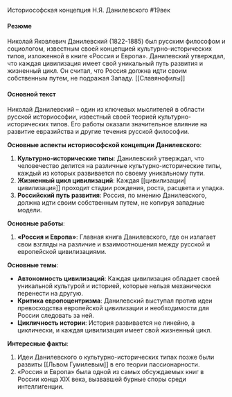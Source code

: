 Историософская концепция Н.Я. Данилевского
#19век 
#### Резюме

Николай Яковлевич Данилевский (1822-1885) был русским философом и социологом, известным своей концепцией культурно-исторических типов, изложенной в книге «Россия и Европа». Данилевский утверждал, что каждая цивилизация имеет свой уникальный путь развития и жизненный цикл. Он считал, что Россия должна идти своим собственным путем, не подражая Западу. [[Cлавянофилы]]

#### Основной текст

Николай Данилевский – один из ключевых мыслителей в области русской историософии, известный своей теорией культурно-исторических типов. Его работы оказали значительное влияние на развитие евразийства и другие течения русской философии.

**Основные аспекты историософской концепции Данилевского**:

1. **Культурно-исторические типы**: Данилевский утверждал, что человечество делится на различные культурно-исторические типы, каждый из которых развивается по своему уникальному пути.
2. **Жизненный цикл цивилизаций**: Каждая [[цивилизации|цивилизация]] проходит стадии рождения, роста, расцвета и упадка.
3. **Российский путь развития**: Россия, по мнению Данилевского, должна идти своим собственным путем, не копируя западные модели.

**Основные работы**:

1. **«Россия и Европа»**: Главная книга Данилевского, где он излагает свои взгляды на различие и взаимоотношения между русской и европейской цивилизациями.

**Основные темы**:

- **Автономность цивилизаций**: Каждая цивилизация обладает своей уникальной культурой и историей, которые нельзя механически перенести на другую.
- **Критика европоцентризма**: Данилевский выступал против идеи превосходства европейской цивилизации и необходимости для России следовать за ней.
- **Цикличность истории**: История развивается не линейно, а циклически, и каждая цивилизация имеет свой жизненный цикл.

**Интересные факты**:

1. Идеи Данилевского о культурно-исторических типах позже были развиты [[Львом Гумилевым]] в его теории пассионарности.
2. «Россия и Европа» была одной из самых обсуждаемых книг в России конца XIX века, вызвавшей бурные споры среди интеллигенции.
